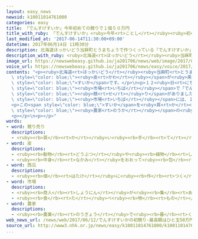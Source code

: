 ```yaml
---
layout: easy_news
newsid: k10011014761000
categories: easy
title: 「でんすけすいか」今年初めての競りで１個５０万円
title_with_ruby: 「でんすけすいか」<ruby>今年<rt>ことし</rt></ruby><ruby>初<rt>はじ</rt></ruby>めての<ruby>競<rt>せ</rt></ruby>りで１<ruby>個<rt>こ</rt></ruby>５０<ruby>万<rt>まん</rt></ruby><ruby>円<rt>えん</rt></ruby>
last_modified_at: '2017-06-14T11:30:00+09:00'
datetime: 2017年06月14日 11時30分
description: 北海道ほっかいどう当麻町とうまちょうで作つくっている「でんすけすいか」は、皮かわが黒くろくておいしいため、プレゼント用ように買かう人ひとが多おおいすいかです。
description_with_ruby: <ruby>北海道<rt>ほっかいどう</rt></ruby><ruby>当麻町<rt>とうまちょう</rt></ruby>で<ruby>作<rt>つく</rt></ruby>っている「でんすけすいか」は、<ruby>皮<rt>かわ</rt></ruby>が<ruby>黒<rt>くろ</rt></ruby>くておいしいため、プレゼント<ruby>用<rt>よう</rt></ruby>に<ruby>買<rt>か</rt></ruby>う<ruby>人<rt>ひと</rt></ruby>が<ruby>多<rt>おお</rt></ruby>いすいかです。
image_url: https://newswebeasy.github.io/ja201706/news/web/image/2017/06/14/k10011014761000.jpg
voice_url: https://newswebeasy.github.io/ja201706/news/easy/voice/2017/06/14/k10011014761000.mp3
contents: "<p><ruby>北海道<rt>ほっかいどう</rt></ruby><ruby>当麻町<rt>とうまちょう</rt></ruby>で<ruby>作<rt>つく</rt></ruby>っている「でんすけすいか」は、<span\
  \ style=\"color: blue;\"><ruby>皮<rt>かわ</rt></ruby></span>が<ruby>黒<rt>くろ</rt></ruby>くておいしいため、プレゼント<ruby>用<rt>よう</rt></ruby>に<ruby>買<rt>か</rt></ruby>う<ruby>人<rt>ひと</rt></ruby>が<ruby>多<rt>おお</rt></ruby>い<span\
  \ style=\"color: blue;\">すいか</span>です。</p>\n<p>１２<ruby>日<rt>にち</rt></ruby>、<ruby>札幌市<rt>さっぽろし</rt></ruby>と<ruby>旭川市<rt>あさひかわし</rt></ruby>の<span\
  \ style=\"color: blue;\"><ruby>市場<rt>いちば</rt></ruby></span>で「でんすけすいか」の<ruby>今年<rt>ことし</rt></ruby><ruby>初<rt>はじ</rt></ruby>めての<span\
  \ style=\"color: blue;\"><ruby>競<rt>せ</rt></ruby>り</span>がありました。<ruby>旭川市<rt>あさひかわし</rt></ruby>の<span\
  \ style=\"color: blue;\"><ruby>市場<rt>いちば</rt></ruby></span>には、１０４<ruby>個<rt>こ</rt></ruby>の「でんすけすいか」が<ruby>集<rt>あつ</rt></ruby>まりました。いちばん<ruby>高<rt>たか</rt></ruby>いのは、<ruby>去年<rt>きょねん</rt></ruby>と<ruby>同<rt>おな</rt></ruby>じ１<ruby>個<rt>こ</rt></ruby>５０<ruby>万<rt>まん</rt></ruby><ruby>円<rt>えん</rt></ruby>の<ruby>値段<rt>ねだん</rt></ruby>になりました。</p>\n\
  <p>この<span style=\"color: blue;\">すいか</span>を<ruby>買<rt>か</rt></ruby>った<ruby>人<rt>ひと</rt></ruby>は「<ruby>今年<rt>ことし</rt></ruby>も<ruby>高<rt>たか</rt></ruby>い<ruby>値段<rt>ねだん</rt></ruby>になったので、<span\
  \ style=\"color: blue;\"><ruby>農家<rt>のうか</rt></ruby></span>の<ruby>人<rt>ひと</rt></ruby>も<ruby>喜<rt>よろこ</rt></ruby>ぶと<ruby>思<rt>おも</rt></ruby>います」と<ruby>話<rt>はな</rt></ruby>していました。</p>\n\
  <p></p>\n<p></p>"
words:
- word: 競り売り
  descriptions:
  - <ruby><rb>買</rb><rt>か</rt></ruby>い<ruby><rb>手</rb><rt>て</rt></ruby>に<ruby><rb>競争</rb><rt>きょうそう</rt></ruby>で<ruby><rb>値段</rb><rt>ねだん</rt></ruby>をつけさせ、いちばん<ruby><rb>高</rb><rt>たか</rt></ruby>い<ruby><rb>値段</rb><rt>ねだん</rt></ruby>をつけた<ruby><rb>人</rb><rt>ひと</rt></ruby>に、その<ruby><rb>品物</rb><rt>しなもの</rt></ruby>を<ruby><rb>売</rb><rt>う</rt></ruby>る<ruby><rb>方法</rb><rt>ほうほう</rt></ruby>。<ruby><rb>競売</rb><rt>きょうばい</rt></ruby>。オークション。せり。
- word: 皮
  descriptions:
  - <ruby><rb>動物</rb><rt>どうぶつ</rt></ruby>や<ruby><rb>植物</rb><rt>しょくぶつ</rt></ruby>などの<ruby><rb>外側</rb><rt>そとがわ</rt></ruby>を<ruby><rb>包</rb><rt>つつ</rt></ruby>んでいるもの。
  - <ruby><rb>中身</rb><rt>なかみ</rt></ruby>をおおって<ruby><rb>包</rb><rt>つつ</rt></ruby>んでいるもの。
- word: 西瓜
  descriptions:
  - <ruby><rb>畑</rb><rt>はたけ</rt></ruby>に<ruby><rb>作</rb><rt>つく</rt></ruby>る<ruby><rb>作物</rb><rt>さくもつ</rt></ruby>。<ruby><rb>夏</rb><rt>なつ</rt></ruby>、<ruby><rb>大</rb><rt>おお</rt></ruby>きな<ruby><rb>実</rb><rt>み</rt></ruby>が、<ruby><rb>地面</rb><rt>じめん</rt></ruby>をはうつるにでき、<ruby><rb>中身</rb><rt>なかみ</rt></ruby>は<ruby><rb>赤</rb><rt>あか</rt></ruby>や<ruby><rb>黄色</rb><rt>きいろ</rt></ruby>で<ruby><rb>水分</rb><rt>すいぶん</rt></ruby>が<ruby><rb>多</rb><rt>おお</rt></ruby>くあまい。
- word: 市場
  descriptions:
  - <ruby><rb>商人</rb><rt>しょうにん</rt></ruby>が<ruby><rb>集</rb><rt>あつ</rt></ruby>まって、<ruby><rb>魚</rb><rt>さかな</rt></ruby>や<ruby><rb>野菜</rb><rt>やさい</rt></ruby>などを<ruby><rb>売</rb><rt>う</rt></ruby>り<ruby><rb>買</rb><rt>か</rt></ruby>いする<ruby><rb>所</rb><rt>ところ</rt></ruby>。<ruby><rb>市</rb><rt>いち</rt></ruby>。
  - <ruby><rb>食</rb><rt>た</rt></ruby>べ<ruby><rb>物</rb><rt>もの</rt></ruby>や<ruby><rb>日用品</rb><rt>にちようひん</rt></ruby>などの<ruby><rb>小売店</rb><rt>こうりてん</rt></ruby>が、<ruby><rb>一</rb><rt>いっ</rt></ruby>か<ruby><rb>所</rb><rt>しょ</rt></ruby>に<ruby><rb>集</rb><rt>あつ</rt></ruby>まって<ruby><rb>品物</rb><rt>しなもの</rt></ruby>を<ruby><rb>売</rb><rt>う</rt></ruby>っている<ruby><rb>所</rb><rt>ところ</rt></ruby>。マーケット。
- word: 農家
  descriptions:
  - <ruby><rb>農業</rb><rt>のうぎょう</rt></ruby>で<ruby><rb>暮</rb><rt>く</rt></ruby>らしを<ruby><rb>立</rb><rt>た</rt></ruby>てている<ruby><rb>家</rb><rt>いえ</rt></ruby>。また、その<ruby><rb>建物</rb><rt>たてもの</rt></ruby>。
web_news_url: /news/web/2017/06/12/でんすけすいかの初競り-最高額はひと玉50万円/
source_url: http://www3.nhk.or.jp/news/easy/k10011014761000/k10011014761000.html
...
```

